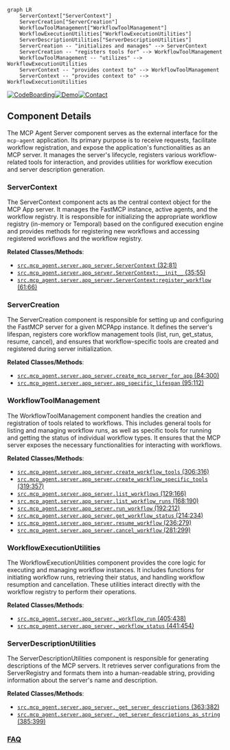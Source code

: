 ```mermaid
graph LR
    ServerContext["ServerContext"]
    ServerCreation["ServerCreation"]
    WorkflowToolManagement["WorkflowToolManagement"]
    WorkflowExecutionUtilities["WorkflowExecutionUtilities"]
    ServerDescriptionUtilities["ServerDescriptionUtilities"]
    ServerCreation -- "initializes and manages" --> ServerContext
    ServerCreation -- "registers tools for" --> WorkflowToolManagement
    WorkflowToolManagement -- "utilizes" --> WorkflowExecutionUtilities
    ServerContext -- "provides context to" --> WorkflowToolManagement
    ServerContext -- "provides context to" --> WorkflowExecutionUtilities
```
[![CodeBoarding](https://img.shields.io/badge/Generated%20by-CodeBoarding-9cf?style=flat-square)](https://github.com/CodeBoarding/CodeBoarding)[![Demo](https://img.shields.io/badge/Try%20our-Demo-blue?style=flat-square)](https://www.codeboarding.org/demo)[![Contact](https://img.shields.io/badge/Contact%20us%20-%20contact@codeboarding.org-lightgrey?style=flat-square)](mailto:contact@codeboarding.org)

## Component Details

The MCP Agent Server component serves as the external interface for the `mcp-agent` application. Its primary purpose is to receive requests, facilitate workflow registration, and expose the application's functionalities as an MCP server. It manages the server's lifecycle, registers various workflow-related tools for interaction, and provides utilities for workflow execution and server description generation.

### ServerContext
The ServerContext component acts as the central context object for the MCP App server. It manages the FastMCP instance, active agents, and the workflow registry. It is responsible for initializing the appropriate workflow registry (in-memory or Temporal) based on the configured execution engine and provides methods for registering new workflows and accessing registered workflows and the workflow registry.


**Related Classes/Methods**:

- <a href="https://github.com/lastmile-ai/mcp-agent/blob/master/src/mcp_agent/server/app_server.py#L32-L81" target="_blank" rel="noopener noreferrer">`src.mcp_agent.server.app_server.ServerContext` (32:81)</a>
- <a href="https://github.com/lastmile-ai/mcp-agent/blob/master/src/mcp_agent/server/app_server.py#L35-L55" target="_blank" rel="noopener noreferrer">`src.mcp_agent.server.app_server.ServerContext:__init__` (35:55)</a>
- <a href="https://github.com/lastmile-ai/mcp-agent/blob/master/src/mcp_agent/server/app_server.py#L61-L66" target="_blank" rel="noopener noreferrer">`src.mcp_agent.server.app_server.ServerContext:register_workflow` (61:66)</a>


### ServerCreation
The ServerCreation component is responsible for setting up and configuring the FastMCP server for a given MCPApp instance. It defines the server's lifespan, registers core workflow management tools (list, run, get_status, resume, cancel), and ensures that workflow-specific tools are created and registered during server initialization.


**Related Classes/Methods**:

- <a href="https://github.com/lastmile-ai/mcp-agent/blob/master/src/mcp_agent/server/app_server.py#L84-L300" target="_blank" rel="noopener noreferrer">`src.mcp_agent.server.app_server.create_mcp_server_for_app` (84:300)</a>
- <a href="https://github.com/lastmile-ai/mcp-agent/blob/master/src/mcp_agent/server/app_server.py#L95-L112" target="_blank" rel="noopener noreferrer">`src.mcp_agent.server.app_server.app_specific_lifespan` (95:112)</a>


### WorkflowToolManagement
The WorkflowToolManagement component handles the creation and registration of tools related to workflows. This includes general tools for listing and managing workflow runs, as well as specific tools for running and getting the status of individual workflow types. It ensures that the MCP server exposes the necessary functionalities for interacting with workflows.


**Related Classes/Methods**:

- <a href="https://github.com/lastmile-ai/mcp-agent/blob/master/src/mcp_agent/server/app_server.py#L306-L316" target="_blank" rel="noopener noreferrer">`src.mcp_agent.server.app_server.create_workflow_tools` (306:316)</a>
- <a href="https://github.com/lastmile-ai/mcp-agent/blob/master/src/mcp_agent/server/app_server.py#L319-L357" target="_blank" rel="noopener noreferrer">`src.mcp_agent.server.app_server.create_workflow_specific_tools` (319:357)</a>
- <a href="https://github.com/lastmile-ai/mcp-agent/blob/master/src/mcp_agent/server/app_server.py#L129-L166" target="_blank" rel="noopener noreferrer">`src.mcp_agent.server.app_server.list_workflows` (129:166)</a>
- <a href="https://github.com/lastmile-ai/mcp-agent/blob/master/src/mcp_agent/server/app_server.py#L168-L190" target="_blank" rel="noopener noreferrer">`src.mcp_agent.server.app_server.list_workflow_runs` (168:190)</a>
- <a href="https://github.com/lastmile-ai/mcp-agent/blob/master/src/mcp_agent/server/app_server.py#L192-L212" target="_blank" rel="noopener noreferrer">`src.mcp_agent.server.app_server.run_workflow` (192:212)</a>
- <a href="https://github.com/lastmile-ai/mcp-agent/blob/master/src/mcp_agent/server/app_server.py#L214-L234" target="_blank" rel="noopener noreferrer">`src.mcp_agent.server.app_server.get_workflow_status` (214:234)</a>
- <a href="https://github.com/lastmile-ai/mcp-agent/blob/master/src/mcp_agent/server/app_server.py#L236-L279" target="_blank" rel="noopener noreferrer">`src.mcp_agent.server.app_server.resume_workflow` (236:279)</a>
- <a href="https://github.com/lastmile-ai/mcp-agent/blob/master/src/mcp_agent/server/app_server.py#L281-L299" target="_blank" rel="noopener noreferrer">`src.mcp_agent.server.app_server.cancel_workflow` (281:299)</a>


### WorkflowExecutionUtilities
The WorkflowExecutionUtilities component provides the core logic for executing and managing workflow instances. It includes functions for initiating workflow runs, retrieving their status, and handling workflow resumption and cancellation. These utilities interact directly with the workflow registry to perform their operations.


**Related Classes/Methods**:

- <a href="https://github.com/lastmile-ai/mcp-agent/blob/master/src/mcp_agent/server/app_server.py#L405-L438" target="_blank" rel="noopener noreferrer">`src.mcp_agent.server.app_server._workflow_run` (405:438)</a>
- <a href="https://github.com/lastmile-ai/mcp-agent/blob/master/src/mcp_agent/server/app_server.py#L441-L454" target="_blank" rel="noopener noreferrer">`src.mcp_agent.server.app_server._workflow_status` (441:454)</a>


### ServerDescriptionUtilities
The ServerDescriptionUtilities component is responsible for generating descriptions of the MCP servers. It retrieves server configurations from the ServerRegistry and formats them into a human-readable string, providing information about the server's name and description.


**Related Classes/Methods**:

- <a href="https://github.com/lastmile-ai/mcp-agent/blob/master/src/mcp_agent/server/app_server.py#L363-L382" target="_blank" rel="noopener noreferrer">`src.mcp_agent.server.app_server._get_server_descriptions` (363:382)</a>
- <a href="https://github.com/lastmile-ai/mcp-agent/blob/master/src/mcp_agent/server/app_server.py#L385-L399" target="_blank" rel="noopener noreferrer">`src.mcp_agent.server.app_server._get_server_descriptions_as_string` (385:399)</a>




### [FAQ](https://github.com/CodeBoarding/GeneratedOnBoardings/tree/main?tab=readme-ov-file#faq)